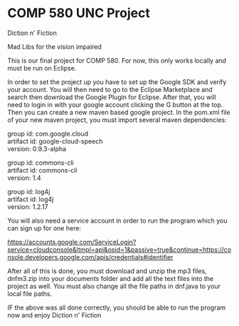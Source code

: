 # COMP 580 UNC Project

Diction n' Fiction

Mad Libs for the vision impaired

This is our final project for COMP 580. For now, this only works locally and must be run on Eclipse. 

In order to set the project up you have to set up the Google SDK and verify your account. You will then need to go to the Eclipse Marketplace and search then download the Google Plugin for Eclipse. After that, you will need to login in with your google account clicking the G button at the top. Then you can create a new maven based google project. In the pom.xml file of your new maven project, you must import several maven dependencies:

group id: com.google.cloud  
artifact id: google-cloud-speech  
version: 0.9.3-alpha  

group id: commons-cli    
artifact id: commons-cli   
version: 1.4  

group id: log4j  
artifact id: log4j  
version: 1.2.17   





You will also need a service account in order to run the program which you can sign up for one here:

https://accounts.google.com/ServiceLogin?service=cloudconsole&ltmpl=api&osid=1&passive=true&continue=https://console.developers.google.com/apis/credentials#identifier

After all of this is done, you must download and unzip the mp3 files, dnfm3.zip into your documents folder and add all the text files into the project as well. You must also change all the file paths in dnf.java to your local file paths.

IF the above was all done correctly, you should be able to run the program now and enjoy Diction n' Fiction
